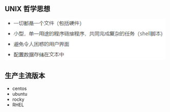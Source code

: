 <br/>

## UNIX 哲学思想

![screen-capture](567c54e2c2b00c378e4a4ecbdec00e3b.png)

## 生产主流版本

- centos
- ubuntu
- rocky
- RHEL